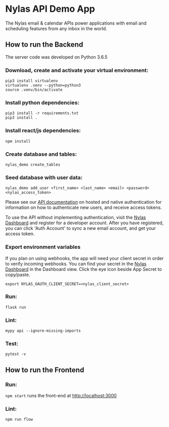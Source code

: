 # Nylas API Demo App

The Nylas email & calendar APIs power applications with email and scheduling features from any inbox in the world.


## How to run the Backend

The server code was developed on Python 3.6.5

### Download, create and activate your virtual environment:
```
pip3 install virtualenv
virtualenv .venv --python=python3
source .venv/bin/activate
```

### Install python dependencies:
```
pip3 install -r requirements.txt
pip3 install .
```

### Install react/js dependencies:
```
npm install
```

### Create database and tables:
`nylas_demo create_tables`

### Seed database with user data:
`nylas_demo add_user <first_name> <last_name> <email> <password> <nylas_access_token>`

Please see our [API documentation](https://docs.nylas.com/reference#authentication) on hosted and native authentication for information on how to authenticate new users, and receive access tokens.

To use the API without implementing authentication, visit the [Nylas Dashboard]( https://dashboard.nylas.com/sign-in) and register for a developer account. After you have registered, you can click 'Auth Account' to sync a new email account, and get your access token.

### Export environment variables
If you plan on using webhooks, the app will need your client secret in order to verify incoming webhooks. You can find your secret in the [Nylas Dashboard]( https://dashboard.nylas.com/sign-in) in the Dashboard view. Click the eye icon beside App Secret to copy/paste.

`export NYLAS_OAUTH_CLIENT_SECRET=<nylas_client_secret>`

### Run:
`flask run`

### Lint:
`mypy api --ignore-missing-imports`

### Test:
`pytest -v`


## How to run the Frontend

### Run:
`npm start` runs the front-end at [http://localhost:3000](http://localhost:3000)

### Lint:
`npm run flow`
